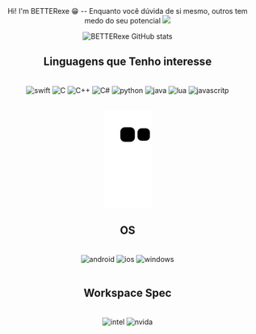 <div align="center">
 Hi! I'm BETTERexe 😁 -- Enquanto você dúvida de si mesmo, outros tem medo do seu potencial

<img src="https://user-images.githubusercontent.com/70382532/138322189-2db8df52-9dcb-40a0-88a8-c365466bd33d.gif"/>

![BETTERexe GitHub stats](https://github-readme-stats.vercel.app/api?username=BETTERexe&show_icons=true&theme=midnight-purple) 

## Linguagens que Tenho interesse 
<div style="display: inline_block"><br/>
  <img align="center" alt="swift" src="https://img.shields.io/badge/Swift-FA7343?style=for-the-badge&logo=swift&logoColor=white" /> 
  <img align="center" alt="C" src="https://img.shields.io/badge/C-00599C?style=for-the-badge&logo=c&logoColor=white" />
  <img align="center" alt="C++" src="https://img.shields.io/badge/C%2B%2B-00599C?style=for-the-badge&logo=c%2B%2B&logoColor=white" />
  <img align="center" alt="C#" src="https://img.shields.io/badge/C%23-239120?style=for-the-badge&logo=c-sharp&logoColor=white" />
  <img align="center" alt="python" src="https://img.shields.io/badge/Python-14354C?style=for-the-badge&logo=python&logoColor=white" />
  <img align="center" alt="java" src="https://img.shields.io/badge/Java-ED8B00?style=for-the-badge&logo=java&logoColor=white" />
  <img align="center" alt="lua" src="https://img.shields.io/badge/Lua-2C2D72?style=for-the-badge&logo=lua&logoColor=white" />
  <img align="center" alt="javascritp" src="https://img.shields.io/badge/JavaScript-323330?style=for-the-badge&logo=javascript&logoColor=F7DF1E" />
</div><br/>

  ![Snake animation](https://github.com/rafaballerini/rafaballerini/blob/output/github-contribution-grid-snake.svg)
  
##  OS
<div style="display: inline_block"><br/>
   <img align="center" alt="android" src="https://img.shields.io/badge/Android-3DDC84?style=for-the-badge&logo=android&logoColor=white" />
  <img align="center" alt="ios" src="https://img.shields.io/badge/iOS-000000?style=for-the-badge&logo=ios&logoColor=white" />
    <img align="center" alt="windows" src="https://img.shields.io/badge/Windows-0078D6?style=for-the-badge&logo=windows&logoColor=white" />
  </div><br/>
  
  ## Workspace Spec
  <div style="display: inline_block"><br/>
  <img align="center" alt="intel" src="https://img.shields.io/badge/Intel-Core_i7_8700k-0071C5?style=for-the-badge&logo=intel&logoColor=white" />
   <img align="center" alt="nvida" src="https://img.shields.io/badge/NVIDIA-GTX1070 ROG STRIX-76B900?style=for-the-badge&logo=nvidia&logoColor=white" />
